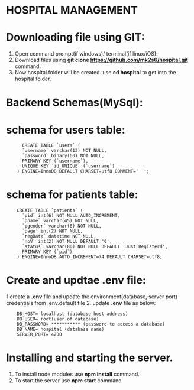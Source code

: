 # HOSPITAL MANAGEMENT

# Downloading file using GIT:
1. Open command prompt(if windows)/ terminal(if linux/iOS).
2. Download files using **git clone https://github.com/mk2s6/hospital.git** command.
3. Now hospital folder will be created. use **cd hospital** to get into the hospital folder.

# Backend Schemas(MySql): 
# schema for users table:
          CREATE TABLE `users` (
          `username` varchar(12) NOT NULL,
          `password` binary(60) NOT NULL,
          PRIMARY KEY (`username`),
          UNIQUE KEY `id_UNIQUE` (`username`)
        ) ENGINE=InnoDB DEFAULT CHARSET=utf8 COMMENT='	';
# schema for patients table:
        CREATE TABLE `patients` (
          `pid` int(6) NOT NULL AUTO_INCREMENT,
          `pname` varchar(45) NOT NULL,
          `pgender` varchar(6) NOT NULL,
          `page` int(2) NOT NULL,
          `regDate` datetime NOT NULL,
          `noV` int(2) NOT NULL DEFAULT '0',
          `status` varchar(80) NOT NULL DEFAULT 'Just Registerd',
          PRIMARY KEY (`pid`)
        ) ENGINE=InnoDB AUTO_INCREMENT=74 DEFAULT CHARSET=utf8;
# Create and updtae **.env** file:
1.create a **.env** file and update the environment(database, server port) credentials from .env.default file
2. update **.env** file as below:

		DB_HOST= localhost (database host address)
		DB_USER= root(user of database)
		DB_PASSWORD= *********** (password to access a database)
		DB_NAME= hospital (database name)
		SERVER_PORT= 4200
		
		
		
		
# Installing and starting the server.
1. To install node modules use **npm install** command.
2. To start the server use **npm start** command
